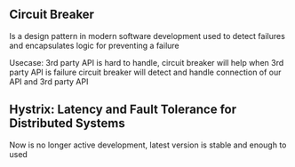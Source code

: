## Circuit Breaker
Is a design pattern in modern software development used to detect failures and encapsulates logic
for preventing a failure

Usecase: 3rd party API is hard to handle, circuit breaker will help when 3rd party API is failure
circuit breaker will detect and handle connection of our API and 3rd party API

## Hystrix: Latency and Fault Tolerance for Distributed Systems
Now is no longer active development, latest version is stable and enough to used




